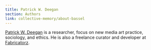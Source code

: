 ```yaml
---
title: Patrick W. Deegan
section: Authors
link: collective-memory/about-bassel
---
```


[Patrick W. Deegan](../authors/patrick-w-deegan) is a researcher, focus on new
media art practice, sociology, and ethics. He is also a freelance curator and
developer at [Fabricatorz](https://fabricatorz.com/).


